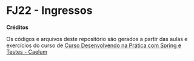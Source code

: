 # FJ22 - Ingressos

**Créditos**

Os códigos e arquivos deste repositório são gerados a partir das aulas e exercícios  do curso de [Curso Desenvolvendo na Prática com Spring e Testes - Caelum](https://www.caelum.com.br/curso-java-testes-spring-web-services-design-patterns)

